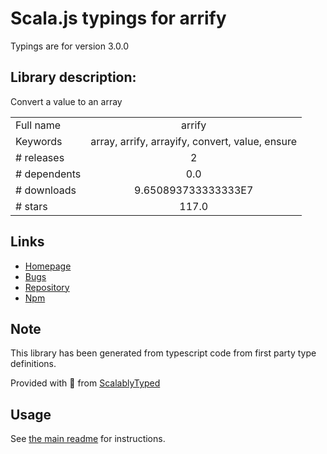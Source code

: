 
# Scala.js typings for arrify

Typings are for version 3.0.0

## Library description:
Convert a value to an array

|                    |                 |
| ------------------ | :-------------: |
| Full name          | arrify |
| Keywords           | array, arrify, arrayify, convert, value, ensure |
| # releases         | 2 |
| # dependents       | 0.0 |
| # downloads        | 9.650893733333333E7 |
| # stars            | 117.0 |

## Links
- [Homepage](https://github.com/sindresorhus/arrify#readme)
- [Bugs](https://github.com/sindresorhus/arrify/issues)
- [Repository](https://github.com/sindresorhus/arrify)
- [Npm](https://www.npmjs.com/package/arrify)
    


## Note
This library has been generated from typescript code from first party type definitions.

Provided with :purple_heart: from [ScalablyTyped](https://github.com/oyvindberg/ScalablyTyped)

## Usage
See [the main readme](../../readme.md) for instructions.


